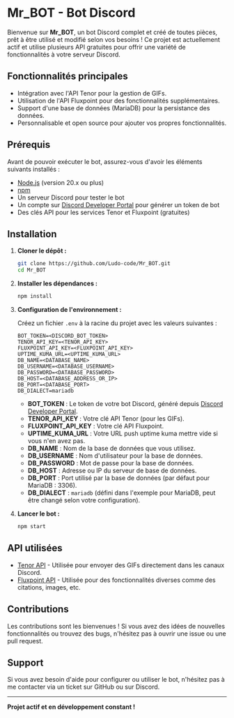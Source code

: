 # Mr_BOT - Bot Discord

Bienvenue sur **Mr_BOT**, un bot Discord complet et créé de toutes pièces, prêt à être utilisé et modifié selon vos besoins ! Ce projet est actuellement actif et utilise plusieurs API gratuites pour offrir une variété de fonctionnalités à votre serveur Discord.

## Fonctionnalités principales

- Intégration avec l'API Tenor pour la gestion de GIFs.
- Utilisation de l'API Fluxpoint pour des fonctionnalités supplémentaires.
- Support d'une base de données (MariaDB) pour la persistance des données.
- Personnalisable et open source pour ajouter vos propres fonctionnalités.

## Prérequis

Avant de pouvoir exécuter le bot, assurez-vous d'avoir les éléments suivants installés :

- [Node.js](https://nodejs.org/) (version 20.x ou plus)
- [npm](https://www.npmjs.com/)
- Un serveur Discord pour tester le bot
- Un compte sur [Discord Developer Portal](https://discord.com/developers/applications) pour générer un token de bot
- Des clés API pour les services Tenor et Fluxpoint (gratuites)

## Installation

1. **Cloner le dépôt :**
   ```bash
   git clone https://github.com/Ludo-code/Mr_BOT.git
   cd Mr_BOT
   ```

2. **Installer les dépendances :**
   ```bash
   npm install
   ```

3. **Configuration de l'environnement :**

   Créez un fichier `.env` à la racine du projet avec les valeurs suivantes :

   ```env
   BOT_TOKEN=<DISCORD_BOT_TOKEN>
   TENOR_API_KEY=<TENOR_API_KEY>
   FLUXPOINT_API_KEY=<FLUXPOINT_API_KEY>
   UPTIME_KUMA_URL=<UPTIME_KUMA_URL>
   DB_NAME=<DATABASE_NAME>
   DB_USERNAME=<DATABASE_USERNAME>
   DB_PASSWORD=<DATABASE_PASSWORD>
   DB_HOST=<DATABASE_ADDRESS_OR_IP>
   DB_PORT=<DATABASE_PORT>
   DB_DIALECT=mariadb
   ```

   - **BOT_TOKEN** : Le token de votre bot Discord, généré depuis [Discord Developer Portal](https://discord.com/developers/applications).
   - **TENOR_API_KEY** : Votre clé API Tenor (pour les GIFs).
   - **FLUXPOINT_API_KEY** : Votre clé API Fluxpoint.
   - **UPTIME_KUMA_URL** : Votre URL push uptime kuma mettre vide si vous n'en avez pas.
   - **DB_NAME** : Nom de la base de données que vous utilisez.
   - **DB_USERNAME** : Nom d'utilisateur pour la base de données.
   - **DB_PASSWORD** : Mot de passe pour la base de données.
   - **DB_HOST** : Adresse ou IP du serveur de base de données.
   - **DB_PORT** : Port utilisé par la base de données (par défaut pour MariaDB : 3306).
   - **DB_DIALECT** : `mariadb` (défini dans l'exemple pour MariaDB, peut être changé selon votre configuration).

4. **Lancer le bot :**
   ```bash
   npm start
   ```

## API utilisées

- [Tenor API](https://tenor.com/gifapi/documentation) - Utilisée pour envoyer des GIFs directement dans les canaux Discord.
- [Fluxpoint API](https://docs.fluxpoint.dev/home) - Utilisée pour des fonctionnalités diverses comme des citations, images, etc.

## Contributions

Les contributions sont les bienvenues ! Si vous avez des idées de nouvelles fonctionnalités ou trouvez des bugs, n'hésitez pas à ouvrir une issue ou une pull request.

## Support

Si vous avez besoin d'aide pour configurer ou utiliser le bot, n'hésitez pas à me contacter via un ticket sur GitHub ou sur Discord.

---

**Projet actif et en développement constant !**
